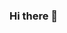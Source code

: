 ### Hi there 👋

<!--
**CharlotteEstia/CharlotteEstia** is a ✨ _special_ ✨ repository because its `README.md` (this file) appears on your GitHub profile.

Here are some ideas to get you started:

- 🔭 I’m currently working on sensor
- 🌱 I’m currently learning C language
- 📫 How to reach me: c.lassalle@net.estia.fr

-->
